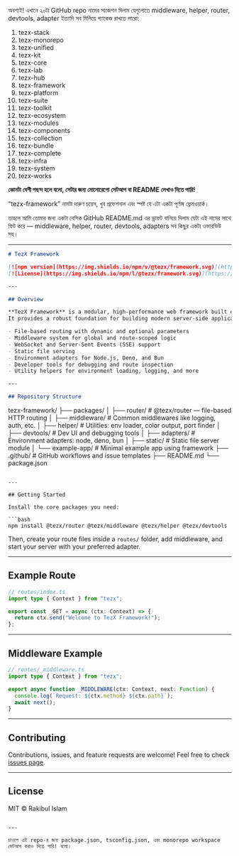 অবশ্যই! এখানে ২০টা GitHub repo নামের সাজেশন দিলাম যেগুলোতে middleware, helper, router, devtools, adapter ইত্যাদি সব মিলিয়ে প্যাকেজ রাখতে পারো:

1. tezx-stack
2. tezx-monorepo
3. tezx-unified
4. tezx-kit
5. tezx-core
6. tezx-lab
7. tezx-hub
8. tezx-framework
9. tezx-platform
10. tezx-suite
11. tezx-toolkit
12. tezx-ecosystem
13. tezx-modules
14. tezx-components
15. tezx-collection
16. tezx-bundle
17. tezx-complete
18. tezx-infra
19. tezx-system
20. tezx-works

**কোনটা বেশী পছন্দ হলে বলো, সেটার জন্য মোনোরেপো সেটআপ বা README লেখাও দিতে পারি!**

“tezx-framework” নামটা দারুণ চয়েস, খুব প্রফেশনাল এবং স্পষ্ট যে এটা একটা পূর্ণাঙ্গ ফ্রেমওয়ার্ক।

তাহলে আমি তোমার জন্য একটা বেসিক GitHub README.md এর ড্রাফট বানিয়ে দিলাম যেটা এই নামের সাথে ফিট করে — middleware, helper, router, devtools, adapters সব কিছুর একটা ওভারভিউ সহ।

---

```md
# TezX Framework

[![npm version](https://img.shields.io/npm/v/@tezx/framework.svg)](https://www.npmjs.com/package/@tezx/framework)
[![License](https://img.shields.io/npm/l/@tezx/framework.svg)](https://opensource.org/licenses/MIT)

---

## Overview

**TezX Framework** is a modular, high-performance web framework built on top of the TezX ecosystem.  
It provides a robust foundation for building modern server-side applications with support for:

- File-based routing with dynamic and optional parameters
- Middleware system for global and route-scoped logic
- WebSocket and Server-Sent Events (SSE) support
- Static file serving
- Environment adapters for Node.js, Deno, and Bun
- Developer tools for debugging and route inspection
- Utility helpers for environment loading, logging, and more

---

## Repository Structure

```

tezx-framework/
├── packages/
│   ├── router/          # @tezx/router — file-based HTTP routing
│   ├── middleware/      # Common middlewares like logging, auth, etc.
│   ├── helper/          # Utilities: env loader, color output, port finder
│   ├── devtools/        # Dev UI and debugging tools
│   ├── adapters/        # Environment adapters: node, deno, bun
│   ├── static/          # Static file server module
│   └── example-app/     # Minimal example app using framework
├── .github/             # GitHub workflows and issue templates
├── README.md
└── package.json

````

---

## Getting Started

Install the core packages you need:

```bash
npm install @tezx/router @tezx/middleware @tezx/helper @tezx/devtools
````

Then, create your route files inside a `routes/` folder, add middleware, and start your server with your preferred adapter.

---

## Example Route

```ts
// routes/index.ts
import type { Context } from "tezx";

export const _GET = async (ctx: Context) => {
  return ctx.send("Welcome to TezX Framework!");
};
```

---

## Middleware Example

```ts
// routes/_middleware.ts
import type { Context } from "tezx";

export async function _MIDDLEWARE(ctx: Context, next: Function) {
  console.log(`Request: ${ctx.method} ${ctx.path}`);
  await next();
}
```

---

## Contributing

Contributions, issues, and feature requests are welcome!
Feel free to check [issues page](https://github.com/tezxjs/tezx-framework/issues).

---

## License

MIT © Rakibul Islam

```

---

চাওলে এই repo-র জন্য package.json, tsconfig.json, এবং monorepo workspace সেটআপ করাও দিতে পারি! বলো।
```
